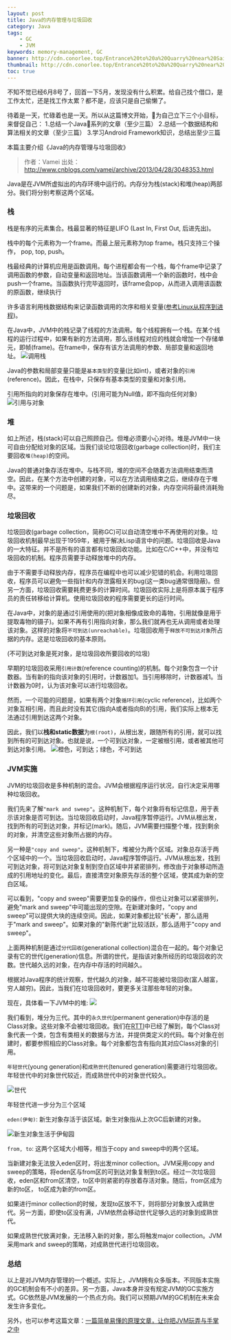 ```yaml
---
layout: post
title: Java的内存管理与垃圾回收
category: Java
tags:
    - GC
    - JVM
keywords: memory-management, GC
banner: http://cdn.conorlee.top/Entrance%20to%20a%20Quarry%20near%20Saint-Remy.jpg
thumbnail: http://cdn.conorlee.top/Entrance%20to%20a%20Quarry%20near%20Saint-Remy.jpg
toc: true
---
```

不知不觉已经6月8号了，回首一下5月，发现没有什么积累。给自己找个借口，是工作太忙，还是找工作太累？都不是，应该只是自己偷懒了。

待着是一天，忙碌着也是一天。所以从这篇博文开始，为自己立下三个小目标，来督促自己：
1.总结一个Java系列的文章（至少三篇）
2.总结一个数据结构和算法相关的文章（至少三篇）
3.学习Android Framework知识，总结出至少三篇

本篇主要介绍《Java的内存管理与垃圾回收》
<!--more-->

> 作者：Vamei 出处：http://www.cnblogs.com/vamei/archive/2013/04/28/3048353.html


Java是在JVM所虚拟出的内存环境中运行的。内存分为栈(stack)和堆(heap)两部分。我们将分别考察这两个区域。

### 栈
栈是有序的元素集合。栈最显著的特征是LIFO (Last In, First Out, 后进先出)。

栈中的每个元素称为一个frame。而最上层元素称为top frame。栈只支持三个操作， pop, top, push。

栈最经典的计算机应用是函数调用。每个进程都会有一个栈，每个frame中记录了调用函数的参数，自动变量和返回地址。当该函数调用一个新的函数时，栈中会 push一个frame。当函数执行完毕返回时，该frame会pop，从而进入调用该函数的原函数，继续执行

许多语言利用栈数据结构来记录函数调用的次序和相关变量([参考Linux从程序到进程](http://www.cnblogs.com/vamei/archive/2012/10/09/2715388.html))。

在Java中，JVM中的栈记录了线程的方法调用。每个线程拥有一个栈。在某个线程的运行过程中，如果有新的方法调用，那么该线程对应的栈就会增加一个存储单元，即帧(frame)。在frame中，保存有该方法调用的参数、局部变量和返回地址。
![调用栈](/images/blogimages/2018/function_stack.png)

Java的参数和局部变量只能是`基本类型`的变量(比如int)，或者对象的`引用`(reference)。因此，在栈中，只保存有基本类型的变量和对象引用。

引用所指向的对象保存在堆中。(引用可能为Null值，即不指向任何对象)
![引用与对象](/images/blogimages/2018/reference_object.png)

### 堆
如上所述，栈(stack)可以自己照顾自己。但堆必须要小心对待。堆是JVM中一块可自由分配给对象的区域。当我们谈论垃圾回收(garbage collection)时，我们主要回收`堆(heap)`的空间。

Java的普通对象存活在堆中。与栈不同，堆的空间不会随着方法调用结束而清空。因此，在某个方法中创建的对象，可以在方法调用结束之后，继续存在于堆中。这带来的一个问题是，如果我们不断的创建新的对象，内存空间将最终消耗殆尽。

### 垃圾回收
垃圾回收(garbage collection，简称GC)可以自动清空堆中不再使用的对象。垃圾回收机制最早出现于1959年，被用于解决Lisp语言中的问题。垃圾回收是Java的一大特征。并不是所有的语言都有垃圾回收功能。比如在C/C++中，并没有垃圾回收的机制。程序员需要手动释放堆中的内存。

由于不需要手动释放内存，程序员在编程中也可以减少犯错的机会。利用垃圾回收，程序员可以避免一些指针和内存泄露相关的bug(这一类bug通常很隐蔽)。但另一方面，垃圾回收需要耗费更多的计算时间。垃圾回收实际上是将原本属于程序员的责任转移给计算机。使用垃圾回收的程序需要更长的运行时间。

在Java中，对象的是通过引用使用的(把对象相像成致命的毒物，引用就像是用于提取毒物的镊子)。如果不再有引用指向对象，那么我们就再也无从调用或者处理该对象。这样的对象将`不可到达(unreachable)`。垃圾回收用于`释放不可到达对象`所占据的内存。这是垃圾回收的基本原则。

(不可到达对象是死对象，是垃圾回收所要回收的垃圾)

早期的垃圾回收采用`引用计数`(reference counting)的机制。每个对象包含一个计数器。当有新的指向该对象的引用时，计数器加1。当引用移除时，计数器减1。当计数器为0时，认为该对象可以进行垃圾回收。

然而，一个可能的问题是，如果有两个对象`循环引用`(cyclic reference)，比如两个对象互相引用，而且此时没有其它(指向A或者指向B)的引用，我们实际上根本无法通过引用到达这两个对象。

因此，我们以**栈和static数据**为`根(root)`，从根出发，跟随所有的引用，就可以找到所有的可到达对象。也就是说，一个可到达对象，一定被根引用，或者被其他可到达对象引用。
![橙色，可到达；绿色，不可到达](/images/blogimages/2018/reachable_unreachable.png)

### JVM实施
JVM的垃圾回收是多种机制的混合。JVM会根据程序运行状况，自行决定采用哪种垃圾回收。

我们先来了解`"mark and sweep"`。这种机制下，每个对象将有标记信息，用于表示该对象是否可到达。当垃圾回收启动时，Java程序暂停运行。JVM从根出发，找到所有的可到达对象，并标记(mark)。随后，JVM需要扫描整个堆，找到剩余的对象，并清空这些对象所占据的内存。

另一种是`"copy and sweep"`。这种机制下，堆被分为两个区域。对象总存活于两个区域中的一个。当垃圾回收启动时，Java程序暂停运行。JVM从根出发，找到可到达对象，将可到达对象复制到空白区域中并紧密排列，修改由于对象移动所造成的引用地址的变化。最后，直接清空对象原先存活的整个区域，使其成为新的空白区域。

可以看到，"copy and sweep"需要更加复杂的操作，但也让对象可以紧密排列，避免"mark and sweep"中可能出现的空隙。在新建对象时，"copy and sweep"可以提供大块的连续空间。因此，如果对象都比较"长寿"，那么适用于"mark and sweep"。如果对象的"新陈代谢"比较活跃，那么适用于"copy and sweep"。

上面两种机制是通过`分代回收`(generational collection)混合在一起的。每个对象记录有它的世代(generation)信息。所谓的世代，是指该对象所经历的垃圾回收的次数。世代越久远的对象，在内存中存活的时间越久。

根据对Java程序的统计观察，世代越久的对象，越不可能被垃圾回收(富人越富，穷人越穷)。因此，当我们在垃圾回收时，要更多关注那些年轻的对象。

现在，具体看一下JVM中的堆:
![](/images/blogimages/2018/heap_generation.png)

我们看到，堆分为三代。其中的`永久世代`(permanent generation)中存活的是Class对象。这些对象不会被垃圾回收。我们在[RTTI](http://www.cnblogs.com/vamei/archive/2013/04/14/3013985.html)中已经了解到，每个Class对象代表一个类，包含有类相关的数据与方法，并提供类定义的代码。每个对象在创建时，都要参照相应的Class对象。每个对象都包含有指向其对应Class对象的引用。

`年轻世代`(young generation)和`成熟世代`(tenured generation)需要进行垃圾回收。年轻世代中的对象世代较近，而成熟世代中的对象世代较久。

![世代](/images/blogimages/2018/generations.jpg)


年轻世代进一步分为三个区域

`eden(伊甸)`: 新生对象存活于该区域。新生对象指从上次GC后新建的对象。

![新生对象生活于伊甸园](/images/blogimages/2018/eden_objects.jpg)

`from, to`: 这两个区域大小相等，相当于copy and sweep中的两个区域。

当新建对象无法放入eden区时，将出发minor collection。JVM采用copy and sweep的策略，将eden区与from区的可到达对象复制到to区。经过一次垃圾回收，eden区和from区清空，to区中则紧密的存放着存活对象。随后，from区成为新的to区， to区成为新的from区。

如果进行minor collection的时候，发现to区放不下，则将部分对象放入成熟世代。另一方面，即使to区没有满，JVM依然会移动世代足够久远的对象到成熟世代。

如果成熟世代放满对象，无法移入新的对象，那么将触发major collection。JVM采用mark and sweep的策略，对成熟世代进行垃圾回收。


### 总结
以上是对JVM内存管理的一个概述。实际上，JVM拥有众多版本。不同版本实施的GC机制会有不小的差异。另一方面，Java本身并没有规定JVM的GC实施方式。GC依然是JVM发展的一个热点方向。我们可以预期JVM的GC机制在未来会发生许多变化。

另外，也可以参考这篇文章：[一篇简单易懂的原理文章，让你把JVM玩弄与手掌之中](https://www.jianshu.com/p/63fe09fe1a60)

